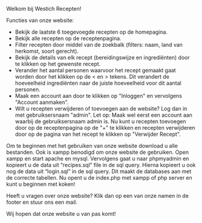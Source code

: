 Welkom bij Westich Recepten!

Functies van onze website:
- Bekijk de laatste 6 toegevoegde recepten op de homepagina.
- Bekijk alle recepten op de receptenpagina.
- Filter recepten door middel van de zoekbalk (filters: naam, land van herkomst, soort gerecht).
- Bekijk de details van elk recept (bereidingswijze en ingrediënten) door te klikken op het gewenste recept.
- Verander het aantal personen waarvoor het recept gemaakt gaat worden door het klikken op de < en > tekens. Dit verandert de hoeveelheid ingrediënten naar de juiste hoeveelheid voor dit aantal personen.
- Maak een account aan door te klikken op "Inloggen" en vervolgens "Account aanmaken".
- Wilt u recepten verwijderen of toevoegen aan de website? Log dan in met gebruiksersnaam "admin". Let op: Maak wel eerst een account aan waarbij de gebruiksersnaam admin is. Nu kunt u recepten toevoegen door op de receptenpagina op de "+" te klikken en recepten verwijderen door op de pagina van het recept te klikken op "Verwijder Recept".

Om te beginnen met het gebruiken van onze website download u alle bestanden. Ook is xampp benodigd om onze website de gebruiken. Open xampp en start apache en mysql. Vervolgens gaat u naar phpmyadmin en kopieert u de data uit “recipes.sql” file in de sql query. Hierna kopieert u ook nog de data uit “login.sql” in de sql query. Dit maakt de databases aan met de correcte tabellen. Nu opent u de index.php met xampp of php server en kunt u beginnen met koken!

Heeft u vragen over onze website? Klik dan op een van onze namen in de footer en stuur ons een mail.

Wij hopen dat onze website u van pas komt!

